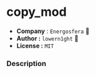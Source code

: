 # copy_mod 

- **Company** : ```Energosfera``` 👾
- **Author :** ```lowern1ght``` 🥸
- **License :** ```MIT```

### Description